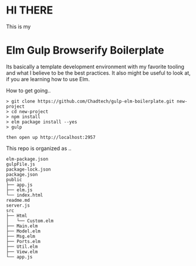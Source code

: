 # HI THERE

This is my 

# Elm Gulp Browserify Boilerplate

Its basically a template development environment with my favorite tooling and what I believe to be the best practices. It also might be useful to look at, if you are learning how to use Elm.

How to get going..
```
> git clone https://github.com/Chadtech/gulp-elm-boilerplate.git new-project
> cd new-project
> npm install
> elm package install --yes
> gulp

then open up http://localhost:2957
```


This repo is organized as ..
```
elm-package.json
gulpFile.js
package-lock.json
package.json
public
├── app.js
├── elm.js
└── index.html
readme.md
server.js
src
├── Html
│   └── Custom.elm
├── Main.elm
├── Model.elm
├── Msg.elm
├── Ports.elm
├── Util.elm
├── View.elm
└── app.js
```

